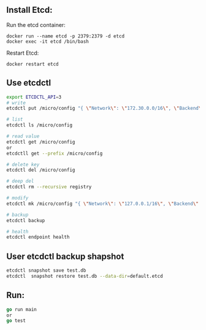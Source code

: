 ## Install Etcd:

Run the etcd container:

    docker run --name etcd -p 2379:2379 -d etcd
    docker exec -it etcd /bin/bash

Restart Etcd:

    docker restart etcd

## Use etcdctl

``` bash
export ETCDCTL_API=3
# write
etcdctl put /micro/config "{ \"Network\": \"172.30.0.0/16\", \"Backend\": \"vxlan\"}"

# list
etcdctl ls /micro/config

# read value
etcdctl get /micro/config
or
etcdctll get --prefix /micro/config

# delete key
etcdctl del /micro/config

# deep del
etcdctl rm --recursive registry

# modify
etcdctl mk /micro/config "{ \"Network\": \"127.0.0.1/16\", \"Backend\": \"xlan\"}"

# backup 
etcdctl backup

# health
etcdctl endpoint health
```

## User etcdctl backup shapshot

``` bash
etcdctl snapshot save test.db
etcdctl  snapshot restore test.db --data-dir=default.etcd
```

## Run:

``` go
go run main
or
go test
```
